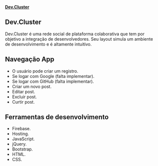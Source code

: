 **[Dev.Cluster](http://demos.creative-tim.com/blk-design-system/index.html)**


## Dev.Cluster

Dev.Cluster é uma rede social de plataforma colaborativa que tem por objetivo a integração de desenvolvedores.
Seu layout simula um ambiente de desenvolvimento e é altamente intuitivo.


## Navegação App

- O usuário pode criar um registro.
- Se logar com Google (falta implementar).
- Se logar com GitHub (falta implementar).
- Criar um novo post.
- Editar post.
- Excluir post.
- Curtir post.

## Ferramentas de desenvolvimento

- Firebase.
- Hosting.
- JavaScript.
- jQuery.
- Bootstrap.
- HTML.
- CSS.


